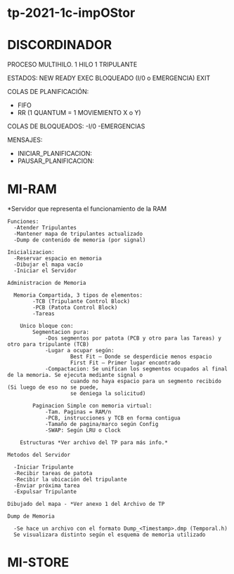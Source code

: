 # tp-2021-1c-impOStor

# DISCORDINADOR

PROCESO MULTIHILO. 1 HILO 1 TRIPULANTE

ESTADOS: NEW READY EXEC BLOQUEADO (I/0 o EMERGENCIA) EXIT

COLAS DE PLANIFICACIÓN:
  
  - FIFO
  - RR (1 QUANTUM = 1 MOVIEMIENTO X o Y)

COLAS DE BLOQUEADOS: 
  -I/0
  -EMERGENCIAS

MENSAJES:
  - INICIAR_PLANIFICACION: 
  - PAUSAR_PLANIFICACION:
  

# MI-RAM

  *Servidor que representa el funcionamiento de la RAM
	
    Funciones:
      -Atender Tripulantes
      -Mantener mapa de tripulantes actualizado
      -Dump de contenido de memoria (por signal)
			
    Inicializacion:
      -Reservar espacio en memoria
      -Dibujar el mapa vacío
      -Iniciar el Servidor
			
	Administracion de Memoria
	
	  Memoria Compartida, 3 tipos de elementos:
			-TCB (Tripulante Control Block)
			-PCB (Patota Control Block)
			-Tareas
			
		Unico bloque con:
			Segmentacion pura:
				-Dos segmentos por patota (PCB y otro para las Tareas) y otro para tripulante (TCB)
				-Lugar a ocupar según: 
						Best Fit – Donde se desperdicie menos espacio
						First Fit – Primer lugar encontrado
				-Compactacion: Se unifican los segmentos ocupados al final de la memoria. Se ejecuta mediante signal o 
						cuando no haya espacio para un segmento recibido (Si luego de eso no se puede, 
						se deniega la solicitud) 
					
			Paginacion Simple con memoria virtual:
				-Tam. Paginas = RAM/n
				-PCB, instrucciones y TCB en forma contigua
				-Tamaño de pagina/marco según Config
				-SWAP: Según LRU o Clock
				
		Estructuras *Ver archivo del TP para más info.*
		
    Metodos del Servidor
		
      -Iniciar Tripulante
      -Recibir tareas de patota
      -Recibir la ubicación del tripulante
      -Enviar próxima tarea
      -Expulsar Tripulante
			
	Dibujado del mapa - *Ver anexo 1 del Archivo de TP
		
    Dump de Memoria
		
      -Se hace un archivo con el formato Dump_<Timestamp>.dmp (Temporal.h)
      Se visualizara distinto según el esquema de memoria utilizado


# MI-STORE
